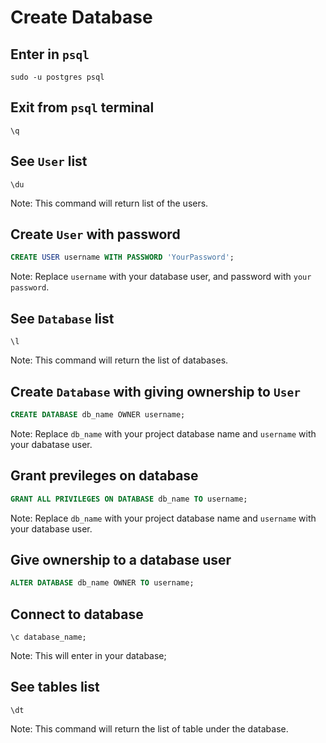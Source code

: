# Create Database

## Enter in `psql`
```
sudo -u postgres psql
```

## Exit from `psql` terminal
```
\q
```

## See `User` list
```
\du
```
Note: This command will return list of the users.

## Create `User` with password
```sql
CREATE USER username WITH PASSWORD 'YourPassword';
```
Note: Replace `username` with your database user, and password with `your password`.

## See `Database` list
```
\l
```
Note: This command will return the list of databases.

## Create `Database` with giving ownership to `User`
```sql
CREATE DATABASE db_name OWNER username;
```
Note: Replace `db_name` with your project database name and `username` with your dabatase user.

## Grant previleges on database
```sql
GRANT ALL PRIVILEGES ON DATABASE db_name TO username;
```
Note: Replace `db_name` with your project database name and `username` with your database user.

## Give ownership to a database user
```sql
ALTER DATABASE db_name OWNER TO username;
```

## Connect to database
```
\c database_name;
```
Note: This will enter in your database;

## See tables list
```
\dt
```
Note: This command will return the list of table under the database.
